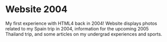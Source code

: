 # Website 2004
My first experience with HTML4 back in 2004!  Website displays photos related to my Spain trip in 2004, information for the upcoming 2005 Thailand trip, and some articles on my undergrad experiences and sports.
